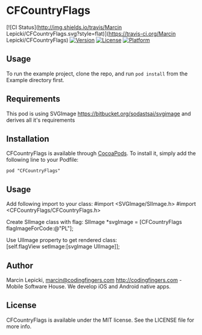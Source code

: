 # CFCountryFlags

[![CI Status](http://img.shields.io/travis/Marcin Lepicki/CFCountryFlags.svg?style=flat)](https://travis-ci.org/Marcin Lepicki/CFCountryFlags)
[![Version](https://img.shields.io/cocoapods/v/CFCountryFlags.svg?style=flat)](http://cocoadocs.org/docsets/CFCountryFlags)
[![License](https://img.shields.io/cocoapods/l/CFCountryFlags.svg?style=flat)](http://cocoadocs.org/docsets/CFCountryFlags)
[![Platform](https://img.shields.io/cocoapods/p/CFCountryFlags.svg?style=flat)](http://cocoadocs.org/docsets/CFCountryFlags)

## Usage

To run the example project, clone the repo, and run `pod install` from the Example directory first.

## Requirements

This pod is using SVGImage https://bitbucket.org/sodastsai/svgimage and derives all it's requirements

## Installation

CFCountryFlags is available through [CocoaPods](http://cocoapods.org). To install
it, simply add the following line to your Podfile:

    pod "CFCountryFlags"

## Usage

Add following import to your class:
	#import <SVGImage/SIImage.h>
	#import <CFCountryFlags/CFCountryFlags.h>

Create SIImage class with flag: 
	SIImage *svgImage = [CFCountryFlags flagImageForCode:@"PL"];

Use UIImage property to get rendered class:     
	[self.flagView setImage:[svgImage UIImage]];

## Author

Marcin Lepicki, marcin@codingfingers.com
http://codingfingers.com - Mobile Software House. We develop iOS and Android native apps. 

## License

CFCountryFlags is available under the MIT license. See the LICENSE file for more info.

